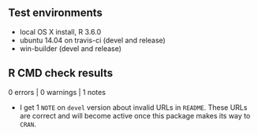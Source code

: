 ## Test environments
* local OS X install, R 3.6.0
* ubuntu 14.04 on travis-ci (devel and release)
* win-builder (devel and release)

## R CMD check results

0 errors | 0 warnings | 1 notes

  - I get 1 `NOTE` on `devel` version about invalid URLs in `README`. These URLs
    are correct and will become active once this package makes its way to
    `CRAN`.
